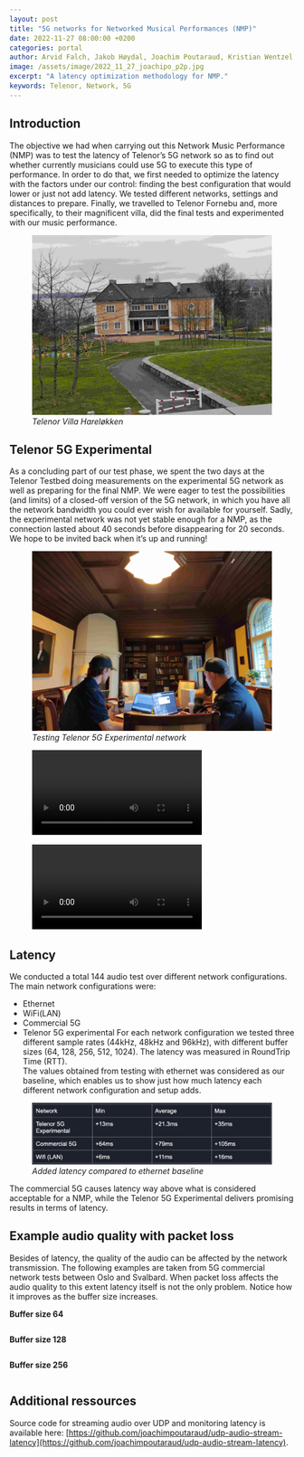 ```yaml
---
layout: post
title: "5G networks for Networked Musical Performances (NMP)"
date: 2022-11-27 08:00:00 +0200
categories: portal
author: Arvid Falch, Jakob Høydal, Joachim Poutaraud, Kristian Wentzel, Sofía González
image: /assets/image/2022_11_27_joachipo_p2p.jpg
excerpt: "A latency optimization methodology for NMP."
keywords: Telenor, Network, 5G
---
```


## Introduction
The objective we had when carrying out this Network Music Performance (NMP) was to test the latency of Telenor’s 5G network so as to find out whether currently musicians could use 5G to execute this type of performance. In order to do that, we first needed to optimize the latency with the factors under our control: finding the best configuration that would lower or just not add latency. We tested different networks, settings and distances to prepare. Finally, we travelled to Telenor Fornebu and, more specifically, to their magnificent villa, did the final tests and experimented with our music performance.

<figure style="float: none">
   <img src="/assets/image/2022_11_27_joachipo_harelokken.jpg" alt="Telenor Villa Hareløkken" title="" width="auto" />
   <figcaption><i>Telenor Villa Hareløkken</i></figcaption>
</figure>


## Telenor 5G Experimental
As a concluding part of our test phase, we spent the two days at the Telenor Testbed doing measurements on the experimental 5G network as well as preparing for the final NMP. We were eager to test the possibilities (and limits) of a closed-off version of the 5G network, in which you have all the network bandwidth you could ever wish for available for yourself. Sadly, the experimental network was not yet stable enough for a NMP, as the connection lasted about 40 seconds before disappearing for 20 seconds. We hope to be invited back when it’s up and running!

<figure style="float: none">
   <img src="/assets/image/2022_11_27_joachipo_villa.jpg" alt="Testing Telenor 5G Experimental network" title="" width="auto" />
   <figcaption><i>Testing Telenor 5G Experimental network</i></figcaption>
</figure>


<figure style="float: none">
  <video width="auto" controls>
    <source src="https://www.uio.no/english/studies/programmes/mct-master/blog/assets/video/2022_11_27_jakobhoydal_5Gnmp-Song1.mp4" type='video/mp4'>
  </video>
</figure>

<figure style="float: none">
  <video width="auto" controls>
    <source src="https://www.uio.no/english/studies/programmes/mct-master/blog/assets/video/2022_11_27_jakobhoydal_5Gnmp-Song2.mp4" type='video/mp4'>
  </video>
</figure>

## Latency

We conducted a total 144 audio test over different network configurations. The main network configurations were:
* Ethernet
* WiFi(LAN)
* Commercial 5G
* Telenor 5G experimental
For each network configuration we tested three different sample rates (44kHz, 48kHz and 96kHz), with different buffer sizes (64, 128, 256, 512, 1024). The latency was measured in RoundTrip Time (RTT).   
The values obtained from testing with ethernet was considered as our baseline, which enables us to show just how much latency each different network configuration and setup adds.  
<figure style="float: none">
   <img src="/assets/image/2022_11_27_arvidf_added_latency.jpg" alt="Added latency compared to ethernet baseline" title="" width="auto" />
   <figcaption><i>Added latency compared to ethernet baseline</i></figcaption>
</figure>
The commercial 5G causes latency way above what is considered acceptable for a NMP, while the Telenor 5G Experimental delivers promising results in terms of latency.

## Example audio quality with packet loss

Besides of latency, the quality of the audio can be affected by the network transmission. The following examples are taken from 5G commercial network tests between Oslo and Svalbard. When packet loss affects the audio quality to this extent latency itself is not the only problem. Notice how it improves as the buffer size increases.

**Buffer size 64**

<div class="waveform" id="64_buffer"></div>

**Buffer size 128**

<div class="waveform" id="128_buffer"></div>

**Buffer size 256**

<div class="waveform" id="256_buffer"></div>


## Additional ressources
Source code for streaming audio over UDP and monitoring latency is available here: [https://github.com/joachimpoutaraud/udp-audio-stream-latency](https://github.com/joachimpoutaraud/udp-audio-stream-latency).

<!-- END OF BLOG POST -->

<style>

.btn {
  color: #fff;
  background-color: #2c3e50;
  border-color: #2c3e50;

  border: 1px solid transparent;
  padding: .375rem .75rem;
  font-size: 1rem;
  border-radius: .25rem;
  transition: color .15s ease-in-out,background-color .15s ease-in-out,border-color .15s ease-in-out,box-shadow .15s ease-in-out;
}

/* Darker background on mouse-over */
.btn:hover {
  background-color: RoyalBlue;

}

button:not(:disabled) {
  cursor: pointer;
}

code {
  color: #e83e8c;
  /* word-wrap: break-word; */
}

.waveform {
  display: flex;
  flex-direction: column;
  width: 90%;
  margin: auto;
}

</style>

<!-- external lib used to display waveforms -->
<!-- <script src="https://unpkg.com/wavesurfer.js"></script> -->
<script src="https://unpkg.com/wavesurfer.js@5.0.1/dist/wavesurfer.js"></script>

<script>

const audioSamples = [

    {
        path: "/assets/audio/2022_05_19_arvidf_256buffer.mp3",
        anchor: "256_buffer",
        color: "#ffa600",
        alert: false,
    },
    {
        path: "/assets/audio/2022_11_27_arvidf_128buffer.mp3",
        anchor: "128_buffer",
        color: "#328d78",
        alert: false,
    },

    {
        path: "/assets/audio/2022_11_27_arvidf_64buffer.mp3",
        anchor: "64_buffer",
        color: "#D93821",
        alert: false,
    },



];

const addPlayText = (sample) => "Play" + (sample.alert ? "  ⚠️" : "");

audioSamples.forEach((sample) => {
    const id = sample.anchor;
    const waveformDiv = document.querySelector("#" + id);

    const playButton = document.createElement("button");
    playButton.id = "button-" + id;
    playButton.style.margin = "auto";
    playButton.classList = "btn btn-primary";
    playButton.innerText = "Play";

    const wavesurfer = WaveSurfer.create({
        container: "#" + id,
        mediaControls: true,
        height: 64,
        waveColor: sample.color,
    });
    wavesurfer.load(sample.path);
    wavesurfer.once("ready", () => {
        waveformDiv.appendChild(playButton);
        playButton.onclick = () => {
            wavesurfer.playPause();
            if (playButton.innerText.startsWith("Pause")) {
                playButton.innerText = "Play";
            } else if (playButton.innerText.startsWith("Play")) {
                playButton.innerText = "Pause";
            }
        };
    });
    wavesurfer.once("finish", () => {
        playButton.innerText = "Play";
    });
});

</script>

